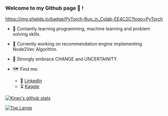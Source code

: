 ### Welcome to my Github page 👋 !

<!--
**kirank6/kirank6** is a ✨ _special_ ✨ repository because its `README.md` (this file) appears on your GitHub profile.

Here are some ideas to get you started:

- 🔭 I’m currently working on ...
- 🌱 I’m currently learning ...
- 👯 I’m looking to collaborate on ...
- 🤔 I’m looking for help with ...
- 💬 Ask me about ...
- 📫 How to reach me: ...
- 😄 Pronouns: ...
- ⚡ Fun fact: ...
-->

https://img.shields.io/badge/PyTorch-Run_in_Colab-EE4C2C?logo=PyTorch 

- :rainbow: Contantly learning programming, machine learning and problem solving skills.

- :evergreen_tree: Currently working on recommendation engine implementing Node2Vec Algorithm.

- :full_moon_with_face: Strongly embrace CHANGE and UNCERTAINITY.

- :world_map: Find me:
   - :wave: [LinkedIn](https://www.linkedin.com/in/kirankh/)
   - :hourglass_flowing_sand: [Kaggle](https://www.kaggle.com/khanalkiran/)



[![Kiran's github stats](https://github-readme-stats.vercel.app/api?username=kirank6&count_private=true&show_icons=true&theme=radical&hide_rank=false)](https://github.com/anuraghazra/github-readme-stats)


[![Top Langs](https://github-readme-stats.vercel.app/api/top-langs/?username=kirank6)](https://github.com/anuraghazra/github-readme-stats)
